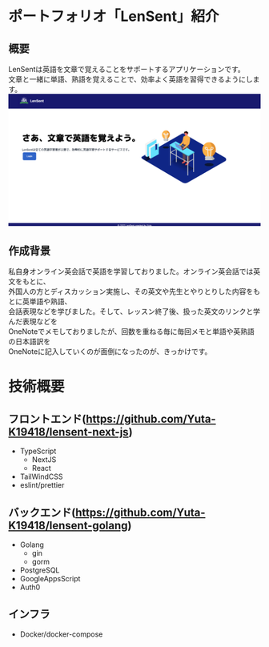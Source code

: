 # ポートフォリオ「LenSent」紹介

## 概要
LenSentは英語を文章で覚えることをサポートするアプリケーションです。  
文章と一緒に単語、熟語を覚えることで、効率よく英語を習得できるようにします。
![LenSent](./img/top.png)

## 作成背景
私自身オンライン英会話で英語を学習しておりました。オンライン英会話では英文をもとに、  
外国人の方とディスカッション実施し、その英文や先生とやりとりした内容をもとに英単語や熟語、  
会話表現などを学びました。そして、レッスン終了後、扱った英文のリンクと学んだ表現などを  
OneNoteでメモしておりましたが、回数を重ねる毎に毎回メモと単語や英熟語の日本語訳を  
OneNoteに記入していくのが面倒になったのが、きっかけです。  

# 技術概要
## フロントエンド(https://github.com/Yuta-K19418/lensent-next-js)
* TypeScript	
	* NextJS
	* React
* TailWindCSS
* eslint/prettier

## バックエンド(https://github.com/Yuta-K19418/lensent-golang)
* Golang
	* gin
	* gorm
* PostgreSQL
* GoogleAppsScript
* Auth0

## インフラ
* Docker/docker-compose